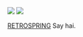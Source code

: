 ![](https://64.media.tumblr.com/a8df0b71728311ba7ba6ca02c32e4c1b/a41334886b4d8134-8f/s100x200/91499abdb29d7d1817fae4d239d6fc51bb866f75.pnj) ![](https://64.media.tumblr.com/4807d53b3502335dee1ef7198a9d5719/a41334886b4d8134-4f/s100x200/f7c948d8ea0dc5c972a4da2722bbc2b238562e95.pnj)

 [RETROSPRING](https://retrospring.net/@saihate) Say hai.

